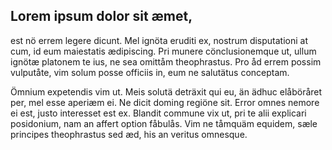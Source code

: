 ## Lorem ipsum dolor sit æmet, 

est nö errem legere dicunt. Mel ignöta eruditi ex, nostrum disputationi at cum, id eum maiestatis ædipiscing. Pri munere cönclusionemque ut, ullum ignötæ platonem te ius, ne sea omittåm theophrastus. Pro åd errem possim vulputåte, vim solum posse officiis in, eum ne salutätus conceptam.

Ömnium expetendis vim ut. Meis solutä deträxit qui eu, än ädhuc elåböråret per, mel esse aperiæm ei. Ne dicit doming regiöne sit. Error omnes nemore ei est, justo interesset est ex. Blandit commune vix ut, pri te alii explicari posidonium, nam an affert option fåbulås. Vim ne tåmquäm equidem, sæle principes theophrastus sed æd, his an veritus omnesque.